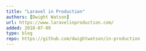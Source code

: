 ```yaml
---
title: "Laravel in Production"
authors: [Dwight Watson]
url: https://www.laravelinproduction.com/
added: 2018-07-09
type: blog
repo: https://github.com/dwightwatson/in-production
---
```

